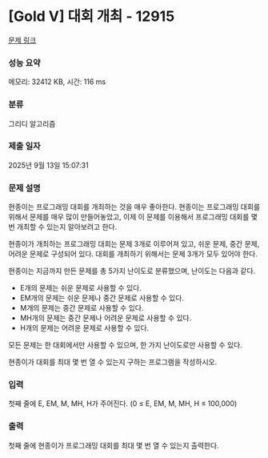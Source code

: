 # [Gold V] 대회 개최 - 12915 

[문제 링크](https://www.acmicpc.net/problem/12915) 

### 성능 요약

메모리: 32412 KB, 시간: 116 ms

### 분류

그리디 알고리즘

### 제출 일자

2025년 9월 13일 15:07:31

### 문제 설명

<p>현종이는 프로그래밍 대회를 개최하는 것을 매우 좋아한다. 현종이는 프로그래밍 대회를 위해서 문제를 매우 많이 만들어놓았고, 이제 이 문제를 이용해서 프로그래밍 대회를 몇 번 개최할 수 있는지 알아보려고 한다.</p>

<p>현종이가 개최하는 프로그래밍 대회는 문제 3개로 이루어져 있고, 쉬운 문제, 중간 문제, 어려운 문제로 구성되어 있다. 대회를 개최하기 위해서는 문제 3개가 모두 있어야 한다.</p>

<p>현종이는 지금까지 만든 문제를 총 5가지 난이도로 분류했으며, 난이도는 다음과 같다.</p>

<ul>
	<li>E개의 문제는 쉬운 문제로 사용할 수 있다.</li>
	<li>EM개의 문제는 쉬운 문제나 중간 문제로 사용할 수 있다.</li>
	<li>M개의 문제는 중간 문제로 사용할 수 있다.</li>
	<li>MH개의 문제는 중간 문제나 어려운 문제로 사용할 수 있다.</li>
	<li>H개의 문제는 어려운 문제로 사용할 수 있다.</li>
</ul>

<p>모든 문제는 한 대회에서만 사용할 수 있으며, 한 가지 난이도로만 사용할 수 있다.</p>

<p>현종이가 대회를 최대 몇 번 열 수 있는지 구하는 프로그램을 작성하시오.</p>

### 입력 

 <p>첫째 줄에 E, EM, M, MH, H가 주어진다. (0 ≤ E, EM, M, MH, H ≤ 100,000)</p>

### 출력 

 <p>첫째 줄에 현종이가 프로그래밍 대회를 최대 몇 번 열 수 있는지 출력한다.</p>

